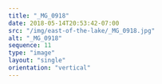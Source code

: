 ```yaml
---
title: "_MG_0918"
date: 2018-05-14T20:53:42-07:00
src: "/img/east-of-the-lake/_MG_0918.jpg"
alt: "_MG_0918"
sequence: 11
type: "image"
layout: "single"
orientation: "vertical"
---
```

